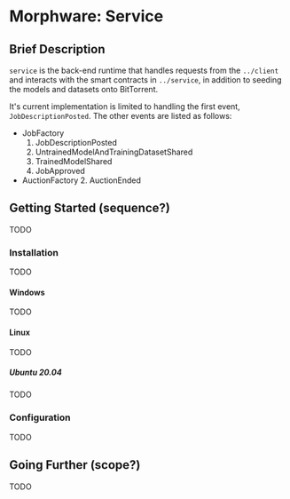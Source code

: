 # Morphware: Service

## Brief Description

`service` is the back-end runtime that handles requests from the
`../client` and interacts with the smart contracts in `../service`, in
addition to seeding the models and datasets onto BitTorrent.

It's current implementation is limited to handling the first event,
`JobDescriptionPosted`.  The other events are listed as follows:

- JobFactory
    1. JobDescriptionPosted
    3. UntrainedModelAndTrainingDatasetShared
    4. TrainedModelShared
    5. JobApproved
- AuctionFactory
    2. AuctionEnded

## Getting Started (sequence?)

TODO

### Installation

TODO

#### Windows

TODO

#### Linux

TODO

##### Ubuntu 20.04

TODO

### Configuration

TODO

## Going Further (scope?)

TODO
